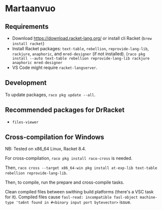 # Martaanvuo

## Requirements

- Download https://download.racket-lang.org/ or install cli Racket (`brew install racket`)
- Install Racket packages: `text-table`, `rebellion`, `reprovide-lang-lib`, `rackjure`, `anaphoric`,  and `mred-designer` (if not installed). (`raco pkg install --auto text-table rebellion reprovide-lang-lib rackjure anaphoric mred-designer`
- VS Code might require `racket-langserver`.

## Development

To update packages, `raco pkg update --all`.

## Recommended packages for DrRacket

- `files-viewer`

## Cross-compilation for Windows

NB: Tested on x86_64 Linux, Racket 8.4.

For cross-compilation, `raco pkg install raco-cross` is needed.

Then, `raco cross --target x86_64-win pkg install at-exp-lib text-table rebellion reprovide-lang-lib`.

Then, to compile, run the prepare and cross-compile tasks.

Clean compiled files between swithing build platforms (there's a VSC task for it). Compiled files  cause `fasl-read: incompatible fasl-object machine-type 'ta6nt found in #<binary input port bytevector>` issue.

